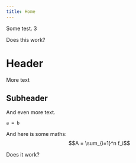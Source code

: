 ```yaml
---
title: Home
---
```


Some test. 3

Does this work?

# Header

More text

## Subheader

And even more text.

```
a = b
```

And here is some maths: $$A = \sum_{i=1}^n f_i$$

Does it work?
